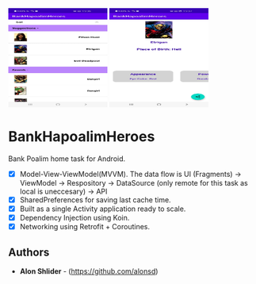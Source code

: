 <img src="https://github.com/alonsd/BankHapoalimHeroes/blob/main/main_screen.jpeg" width="200" height ="200"/> 
<img src="https://github.com/alonsd/BankHapoalimHeroes/blob/main/hero_details_screen.jpeg" width="200" height ="200"/> 

# BankHapoalimHeroes

Bank Poalim home task for Android. 
 
- [x] Model-View-ViewModel(MVVM). The data flow is UI (Fragments) -> ViewModel -> Respository -> DataSource (only remote for this task as local is uneccesary) -> API
- [x] SharedPreferences for saving last cache time. 
- [x] Built as a single Activity application ready to scale. 
- [x] Dependency Injection using Koin.
- [x] Networking using Retrofit + Coroutines.

## Authors

* **Alon Shlider** - (https://github.com/alonsd)
